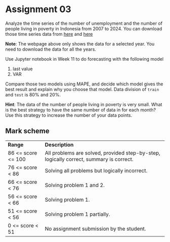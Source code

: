 # Assignment 03

Analyze the time series of the number of unemployment 
and the number of people living in poverty in Indonesia from 2007
to 2024.
You can download those time series data from 
[here](https://www.bps.go.id/id/statistics-table/2/NTQzIzI=/tingkat-pengangguran-terbuka--februari-2024.html)
and [here](https://www.bps.go.id/id/statistics-table/2/MTg1IzI=/jumlah-penduduk-miskin--ribu-jiwa--menurut-provinsi-dan-daerah.html)

**Note**: The webpage above only shows the data for a selected year.
You need to download the data for all the years.

Use Jupyter notebook in Week 11 to do forecasting with the following model
1. last value
2. VAR 

Compare those two models using MAPE, and decide which model gives
the best result and explain why you choose that model.
Data division of `train` and `test` is 80% and 20%. 

**Hint**: The data of the number of people living in poverty is
very small. What is the best strategy to have the same 
number of data in for each month? Use this strategy to increase 
the number of your data points.

## Mark scheme
<table>
   <tr>
      <td> <b>Range</b>
      <td> <b>Description</b>
   <tr>
      <td> 86 <= score <= 100
      <td> All problems are solved, provided step-by-step, logically correct,
           summary is correct.
   <tr>
      <td> 76 <= score < 86 
      <td> Solving all problems but logically incorrect.
   <tr>
      <td> 66 <= score < 76 
      <td> Solving problem 1 and 2.
   <tr>
      <td> 56 <= score < 66 
      <td> Solving problem 1.
   <tr>
      <td> 51 <= score < 56 
      <td> Solving problem 1 partially.
   <tr>
      <td> 0 <= score < 51 
      <td> No assignment submission by the student.
</table>

